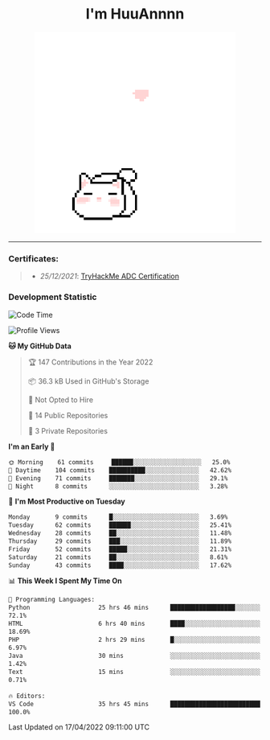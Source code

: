 <h1 align='center'>I'm HuuAnnnn</h1>
<p align="center">
 <img src="cat_intro.gif" />
</p>

___

### Certificates:
>- *25/12/2021*: [TryHackMe ADC Certification](https://tryhackme-certificates.s3-eu-west-1.amazonaws.com/THM-HKVVJOIWJA.png)


### Development Statistic

<!--START_SECTION:waka-->
![Code Time](http://img.shields.io/badge/Code%20Time-83%20hrs%2028%20mins-blue)

![Profile Views](http://img.shields.io/badge/Profile%20Views-13-blue)

**🐱 My GitHub Data** 

> 🏆 147 Contributions in the Year 2022
 > 
> 📦 36.3 kB Used in GitHub's Storage 
 > 
> 🚫 Not Opted to Hire
 > 
> 📜 14 Public Repositories 
 > 
> 🔑 3 Private Repositories  
 > 
**I'm an Early 🐤** 

```text
🌞 Morning    61 commits     ██████░░░░░░░░░░░░░░░░░░░   25.0% 
🌆 Daytime    104 commits    ██████████░░░░░░░░░░░░░░░   42.62% 
🌃 Evening    71 commits     ███████░░░░░░░░░░░░░░░░░░   29.1% 
🌙 Night      8 commits      ░░░░░░░░░░░░░░░░░░░░░░░░░   3.28%

```
📅 **I'm Most Productive on Tuesday** 

```text
Monday       9 commits      █░░░░░░░░░░░░░░░░░░░░░░░░   3.69% 
Tuesday      62 commits     ██████░░░░░░░░░░░░░░░░░░░   25.41% 
Wednesday    28 commits     ██░░░░░░░░░░░░░░░░░░░░░░░   11.48% 
Thursday     29 commits     ███░░░░░░░░░░░░░░░░░░░░░░   11.89% 
Friday       52 commits     █████░░░░░░░░░░░░░░░░░░░░   21.31% 
Saturday     21 commits     ██░░░░░░░░░░░░░░░░░░░░░░░   8.61% 
Sunday       43 commits     ████░░░░░░░░░░░░░░░░░░░░░   17.62%

```


📊 **This Week I Spent My Time On** 

```text
💬 Programming Languages: 
Python                   25 hrs 46 mins      ██████████████████░░░░░░░   72.1% 
HTML                     6 hrs 40 mins       ████░░░░░░░░░░░░░░░░░░░░░   18.69% 
PHP                      2 hrs 29 mins       █░░░░░░░░░░░░░░░░░░░░░░░░   6.97% 
Java                     30 mins             ░░░░░░░░░░░░░░░░░░░░░░░░░   1.42% 
Text                     15 mins             ░░░░░░░░░░░░░░░░░░░░░░░░░   0.71%

🔥 Editors: 
VS Code                  35 hrs 45 mins      █████████████████████████   100.0%

```


 Last Updated on 17/04/2022 09:11:00 UTC
<!--END_SECTION:waka-->
